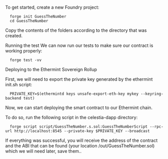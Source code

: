 To get started, create a new Foundry project:

      forge init GuessTheNumber
      cd GuessTheNumber
      
Copy the contents of the folders according to the directory that was created.
      
Running the test
We can now run our tests to make sure our contract is working properly:

      forge test -vv
      
Deploying to the Ethermint Sovereign Rollup

First, we will need to export the private key generated by the ethermint init.sh script:

      PRIVATE_KEY=$(ethermintd keys unsafe-export-eth-key mykey --keyring-backend test)
      
Now, we can start deploying the smart contract to our Ethermint chain.

To do so, run the following script in the celestia-dapp directory:

      forge script script/GuessTheNumber.s.sol:GuessTheNumberScript --rpc-url http://localhost:8545 --private-key $PRIVATE_KEY --broadcast
      
 If everything was successful, you will receive the address of the contract and the ABI that can be found (your location /out/GuessTheNumber.sol) which we will need later, save them..
      
      
      
      
      
      
      
      
